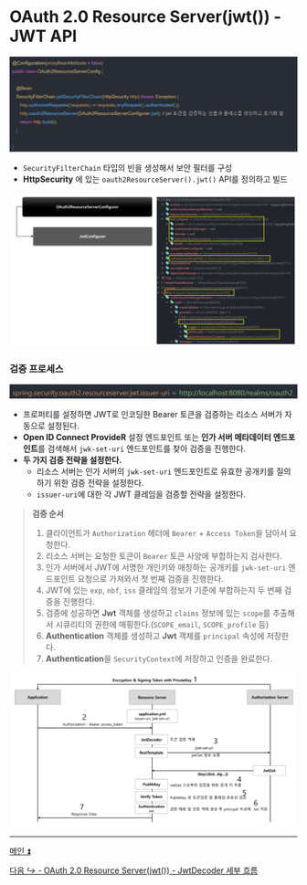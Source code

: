 # OAuth 2.0 Resource Server(jwt()) - JWT API

![img.png](img/img.png)

- `SecurityFilterChain` 타입의 빈을 생성해서 보안 필터를 구성
- **HttpSecurity** 에 있는 `oauth2ResourceServer().jwt()` API를 정의하고 빌드

![img_1.png](img/img_1.png)

### 검증 프로세스

![img_2.png](img/img_2.png)

- 프로퍼티를 설정하면 JWT로 인코딩한 Bearer 토큰을 검증하는 리소스 서버가 자동으로 설정된다.
- **Open ID Connect ProvideR** 설정 엔드포인트 또는 **인가 서버 메타데이터 엔드포인트**를 검색해서 `jwk-set-uri` 엔드포인트를 찾아 검증을 진행한다.
- **두 가지 검증 전략을 설정한다.**
  - 리소스 서버는 인가 서버의 `jwk-set-uri` 엔드포인트로 유효한 공개키를 질의하기 위한 검증 전략을 설정한다.
  - `issuer-uri`에 대한 각 JWT 클레임을 검증할 전략을 설정한다.

> **검증 순서**
> 
> 1. 클라이언트가 `Authorization` 헤더에 `Bearer` + `Access Token`을 담아서 요청한다.
> 2. 리소스 서버는 요청한 토큰이 `Bearer` 토큰 사양에 부합하는지 검사한다.
> 3. 인가 서버에서 JWT에 서명한 개인키와 매칭하는 공개키를 `jwk-set-uri` 엔드포인트 요청으로 가져와서 첫 번째 검증을 진행한다.
> 4. JWT에 있는 `exp`, `nbf`, `iss` 클레임의 정보가 기준에 부합하는지 두 번째 검증을 진행한다.
> 5. 검증에 성공하면 **Jwt** 객체를 생성하고 `claims` 정보에 있는 `scope`를 추출해서 시큐리티의 권한에 매핑한다.(`SCOPE_email`, `SCOPE_profile` 등)
> 6. **Authentication** 객체를 생성하고 **Jwt** 객체를 `principal` 속성에 저장한다.
> 7. **Authentication**을 `SecurityContext`에 저장하고 인증을 완료한다.

![img_3.png](img/img_3.png)

---

[메인 ⏫](https://github.com/genesis12345678/TIL/blob/main/Spring/security/oauth/main.md)

[다음 ↪️ - OAuth 2.0 Resource Server(jwt()) - JwtDecoder 세부 흐름]()